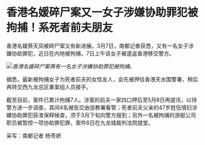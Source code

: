 # 香港名媛碎尸案又一女子涉嫌协助罪犯被拘捕！系死者前夫朋友

香港名媛蔡天凤被碎尸案又有新进展。3月7日，南都记者获悉，又有一名女子涉嫌协助罪犯，近日在内地被拘捕，7日上午该女子被遣返香港移交警方。

![](https://inews.gtimg.com/om_bt/OG0CS4Qavok_2K7Wz5J021vvKts18dRbINxwoyhKYstHsAA/1000)_香港名媛碎尸案再有一名女子涉嫌协助罪犯被拘捕。_

据悉，最新被拘捕女子为死者前夫的女性友人，会先被押往香港天水围警署，稍后再转交西九龙总区重案组人员接手。

截至目前，案件已累计拘捕7人。涉案的前夫一家四口押后至5月8日再提讯，以待警方进一步调查，其间4名被告交由惩教署看管；死者前夫父亲的47岁姓伍情妇涉嫌协助罪犯获准保释候查，须于3月下旬向警方报到；另外一名被拘捕的游艇公司职员被暂控一项协助罪犯罪，案件6日在九龙城裁判法院提堂。

采写：南都记者 杨苓妍

